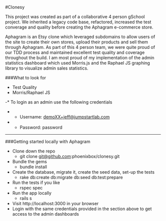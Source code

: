 #Clonesy

This project was created as part of a collaborative 4 person gSchool project. We inherited a legacy code base, refactored, increased the test converage and quality before creating the Aphagram e-commerce store.

Aphagram is an Etsy clone which leveraged subdomains to allow users of the site to create their own stores, upload their products and sell them through Aphagram. As part of this 4 person team, we were quite proud of our TDD process and maintained excellent test quality and coverage throughout the build. I am most proud of my implementation of the admin statistics dashboard which used Morris.js and the Raphael JS graphing library to visualize admin sales statistics.

###What to look for
* Test Quality
* Morris/Raphael JS

-* To login as an admin use the following credentials		
-  * Username: demoXX+jeff@jumpstartlab.com 		
-  * Password: password

****

###Getting started locally with Aphagram
* Clone down the repo
  * git clone git@github.com:phoenixbox/clonesy.git
* Bundle the gems
  * bundle install
* Create the database, migrate it, create the seed data, set-up the tests
  * rake db:create db:migrate db:seed db:test:prepare
* Run the tests if you like
  * rspec spec
* Run the app locally
  * rails s
* Visit http://localhost:3000 in your browser
* Login with the same credentials provided in the section above to get access to the admin dashboards

